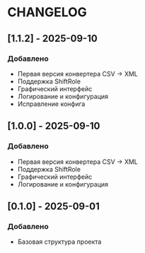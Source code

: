 # CHANGELOG

## [1.1.2] - 2025-09-10

### Добавлено
- Первая версия конвертера CSV → XML
- Поддержка ShiftRole
- Графический интерфейс
- Логирование и конфигурация
- Исправление конфига

## [1.0.0] - 2025-09-10

### Добавлено
- Первая версия конвертера CSV → XML
- Поддержка ShiftRole
- Графический интерфейс
- Логирование и конфигурация

## [0.1.0] - 2025-09-01

### Добавлено
- Базовая структура проекта